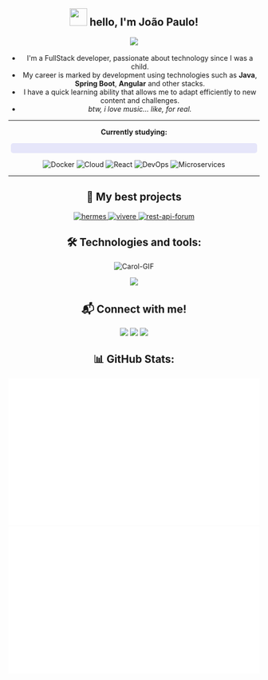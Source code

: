 <div align="center">
<div align="center">
  
## <img src="https://media.giphy.com/media/hvRJCLFzcasrR4ia7z/giphy.gif" width="35px" height="35px"> hello, I'm João Paulo! </h2>
  <img src="https://readme-typing-svg.herokuapp.com?font=font=Fugaz+One&pause=300&color=007bff&center=true&width=400&lines=Information+Systems;Backend+Developer;DevOps"/>
  
- I'm a FullStack developer, passionate about technology since I was a child.
- My career is marked by development using technologies such as **Java**, **Spring Boot**, **Angular** and other stacks.  
- I have a quick learning ability that allows me to adapt efficiently to new content and challenges.
- _btw, i love music... like, for real._
---

**Currently studying:**  
<p align="center" style="margin: 5px; font-size: 16px; color: #333; background-color: #e6e6fa; padding: 10px; border-radius: 5px;">
  
  ![Docker](https://img.shields.io/badge/Docker-0db7ed?style=for-the-badge&logo=docker&logoColor=white)
  ![Cloud](https://img.shields.io/badge/Cloud-orange?style=for-the-badge&logo=googlecloud&logoColor=white)
  ![React](https://img.shields.io/badge/React-20232A?style=for-the-badge&logo=react&logoColor=61DAFB)
  ![DevOps](https://img.shields.io/badge/DevOps-363535?style=for-the-badge&logo=kubernetes&logoColor=white)
  ![Microservices](https://img.shields.io/badge/Microservices-purple?style=for-the-badge&logoColor=white)

</p>

---
</div>

## 📘 My best projects
<p align="center">


<a href="https://github.com/J0aoPaulo/hermes">
<picture>
  <source media="(prefers-color-scheme: dark)" srcset="https://denvercoder1-github-readme-stats.vercel.app/api/pin/?username=J0aoPaulo&repo=hermes&theme=react&bg_color=00000f&title_color=007bff&icon_color=F8D866&hide_border=true&show_icons=true">
  <img width="272" height="135" alt="hermes" src="https://denvercoder1-github-readme-stats.vercel.app/api/pin/?username=J0aoPaulo&repo=hermes&theme=react&bg_color=f6f8fa&title_color=007bff&icon_color=F8D866&hide_border=true&show_icons=false&text_color=000000">
</picture>
</a>

<a href="https://github.com/J0aoPaulo/vivere">
    <picture>
      <source media="(prefers-color-scheme: dark)" srcset="https://denvercoder1-github-readme-stats.vercel.app/api/pin/?username=J0aoPaulo&repo=vivere&theme=react&bg_color=00000f&title_color=007bff&icon_color=F8D866&hide_border=true&show_icons=true">
      <img width="272" height="135" alt="vivere" src="https://denvercoder1-github-readme-stats.vercel.app/api/pin/?username=J0aoPaulo&repo=vivere&theme=react&bg_color=f6f8fa&title_color=007bff&icon_color=F8D866&hide_border=true&show_icons=true&text_color=000000">
    </picture>
</a>

<a href="https://github.com/J0aoPaulo/rest-api-forum">
    <picture>
      <source media="(prefers-color-scheme: dark)" srcset="https://denvercoder1-github-readme-stats.vercel.app/api/pin/?username=J0aoPaulo&repo=rest-api-forum&theme=react&bg_color=00000f&title_color=007bff&icon_color=F8D866&hide_border=true&show_icons=true">
      <img width="272" height="135" alt="rest-api-forum" src="https://denvercoder1-github-readme-stats.vercel.app/api/pin/?username=J0aoPaulo&repo=rest-api-forum&theme=react&bg_color=f6f8fa&title_color=007bff&icon_color=F8D866&hide_border=true&show_icons=false&text_color=000000">
    </picture>
</a>
</a>
<p/>

## 🛠 Technologies and tools:

<img align="center" alt="Carol-GIF" height="120" width="130" src="https://i.pinimg.com/originals/1a/56/ea/1a56eaaaf78869d7c6e0e620b2b98394.gif">


<p align="center">
  <a href="https://skillicons.dev">
    <img src="https://skillicons.dev/icons?i=java,spring,hibernate,postgresql,mysql,ubuntu,react,sqlite,css,cpp,docker,javascript,html,git&perline=7" />
  </a>
</p>

## 📬 Connect with me! 
</div>
  <div align="center">
    <a href="https://www.instagram.com/_ojoao.almeida/" target="_blank"> <img src="https://img.shields.io/badge/Instagram-E4405F?style=for-the-badge&logo=instagram&logoColor=white" target="_blank"></a>
      <a href="https://www.linkedin.com/in/joaopaulo23/" target="_blank"> <img src="https://img.shields.io/badge/LinkedIn-0077B5?style=for-the-badge&logo=linkedin&logoColor=white" target="_blank"></a>
    <a href="mailto:contato.joaopaulodeveloper@gmail.com"> <img src="https://img.shields.io/badge/Gmail-D14836?style=for-the-badge&logo=gmail&logoColor=white" target="_blank"></a>

## 📊 GitHub Stats:
![](https://raw.githubusercontent.com/J0aoPaulo/github-stats/master/generated/overview.svg#gh-dark-mode-only)
![](https://raw.githubusercontent.com/J0aoPaulo/github-stats/master/generated/languages.svg#gh-dark-mode-only)
</div>
